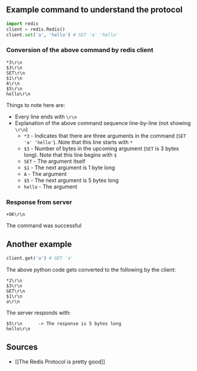 ## Example command to understand the protocol
```python
import redis
client = redis.Redis()
client.set('a', 'hello') # SET 'a' 'hello'
```

### Conversion of the above command by redis client
```
*3\r\n
$3\r\n
SET\r\n
$1\r\n
A\r\n
$5\r\n
hello\r\n
```

Things to note here are:
- Every line ends with `\r\n`
- Explanation of the above command sequence line-by-line (not showing `\r\n`)
	- `*3` - Indicates that there are three arguments in the command (`SET 'a' 'hello'`). Note that this line starts with `*`
	- `$3` - Number of bytes in the upcoming argument (`SET` is 3 bytes long). Note that this line begins with `$`
	- `SET` - The argument itself
	- `$1` - The next argument is 1 byte long
	- `A` - The argument
	- `$5` - The next argument is 5 bytes long
	- `hello` - The argument

### Response from server
```
+OK\r\n
```

The command was successful

## Another example
```python
client.get('a') # GET 'a'
```

The above python code gets converted to the following by the client:
```
*2\r\n
$3\r\n
GET\r\n
$1\r\n
a\r\n
```

The server responds with:
```
$5\r\n      -> The response is 5 bytes long
hello\r\n
```

## Sources
- [[The Redis Protocol is pretty good]]